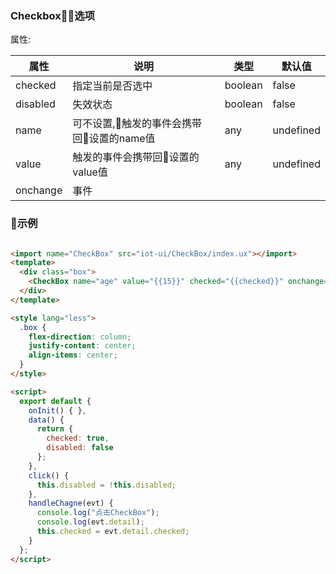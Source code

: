 ### Checkbox选项

属性:

| 属性  | 说明   |  类型 | 默认值  |
| -----| ---- | ---- | ---- |
|  checked | 指定当前是否选中 | boolean | false |
| disabled | 失效状态 | boolean | false |
| name | 可不设置,触发的事件会携带回设置的name值 | any | undefined |
| value |触发的事件会携带回设置的value值 | any | undefined |
| onchange | 事件 | | |


### 示例

``` html

<import name="CheckBox" src="iot-ui/CheckBox/index.ux"></import>
<template>
  <div class="box">
    <CheckBox name="age" value="{{15}}" checked="{{checked}}" onchange="handleChagne" disabled="{{disabled}}"></CheckBox>
  </div>
</template>

<style lang="less">
  .box {
    flex-direction: column;
    justify-content: center;
    align-items: center;
  }
</style>

<script>
  export default {
    onInit() { },
    data() {
      return {
        checked: true,
        disabled: false
      };
    },
    click() {
      this.disabled = !this.disabled;
    },
    handleChagne(evt) {
      console.log("点击CheckBox");
      console.log(evt.detail);
      this.checked = evt.detail.checked;
    }
  };
</script>

``` 
